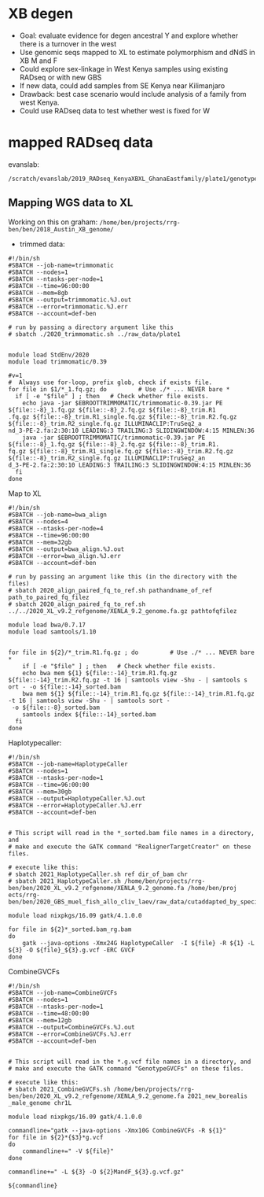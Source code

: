 # XB degen
* Goal: evaluate evidence for degen ancestral Y and explore whether there is a turnover in the west
* Use genomic seqs mapped to XL to estimate polymorphism and dNdS in XB M and F
* Could explore sex-linkage in West Kenya samples using existing RADseq or with new GBS
* If new data, could add samples from SE Kenya near Kilimanjaro
* Drawback: best case scenario would include analysis of a family from west Kenya.
* Could use RADseq data to test whether west is fixed for W

# mapped RADseq data
evanslab:
```
/scratch/evanslab/2019_RADseq_KenyaXBXL_GhanaEastfamily/plate1/genotyped/mpileup_raw_justBorealis_allChrs.vcf.gz
```

## Mapping WGS data to XL

Working on this on graham: `/home/ben/projects/rrg-ben/ben/2018_Austin_XB_genome/`

* trimmed data:
```
#!/bin/sh
#SBATCH --job-name=trimmomatic
#SBATCH --nodes=1
#SBATCH --ntasks-per-node=1
#SBATCH --time=96:00:00
#SBATCH --mem=8gb
#SBATCH --output=trimmomatic.%J.out
#SBATCH --error=trimmomatic.%J.err
#SBATCH --account=def-ben

# run by passing a directory argument like this
# sbatch ./2020_trimmomatic.sh ../raw_data/plate1


module load StdEnv/2020
module load trimmomatic/0.39

#v=1
#  Always use for-loop, prefix glob, check if exists file.
for file in $1/*_1.fq.gz; do         # Use ./* ... NEVER bare *
  if [ -e "$file" ] ; then   # Check whether file exists.
    echo java -jar $EBROOTTRIMMOMATIC/trimmomatic-0.39.jar PE ${file::-8}_1.fq.gz ${file::-8}_2.fq.gz ${file::-8}_trim.R1
.fq.gz ${file::-8}_trim.R1_single.fq.gz ${file::-8}_trim.R2.fq.gz ${file::-8}_trim.R2_single.fq.gz ILLUMINACLIP:TruSeq2_a
nd_3-PE-2.fa:2:30:10 LEADING:3 TRAILING:3 SLIDINGWINDOW:4:15 MINLEN:36
	java -jar $EBROOTTRIMMOMATIC/trimmomatic-0.39.jar PE ${file::-8}_1.fq.gz ${file::-8}_2.fq.gz ${file::-8}_trim.R1.
fq.gz ${file::-8}_trim.R1_single.fq.gz ${file::-8}_trim.R2.fq.gz ${file::-8}_trim.R2_single.fq.gz ILLUMINACLIP:TruSeq2_an
d_3-PE-2.fa:2:30:10 LEADING:3 TRAILING:3 SLIDINGWINDOW:4:15 MINLEN:36
  fi
done 
```
Map to XL
```
#!/bin/sh
#SBATCH --job-name=bwa_align
#SBATCH --nodes=4
#SBATCH --ntasks-per-node=4
#SBATCH --time=96:00:00
#SBATCH --mem=32gb
#SBATCH --output=bwa_align.%J.out
#SBATCH --error=bwa_align.%J.err
#SBATCH --account=def-ben

# run by passing an argument like this (in the directory with the files)
# sbatch 2020_align_paired_fq_to_ref.sh pathandname_of_ref path_to_paired_fq_filez
# sbatch 2020_align_paired_fq_to_ref.sh ../../2020_XL_v9.2_refgenome/XENLA_9.2_genome.fa.gz pathtofqfilez

module load bwa/0.7.17
module load samtools/1.10


for file in ${2}/*_trim.R1.fq.gz ; do         # Use ./* ... NEVER bare *    
    if [ -e "$file" ] ; then   # Check whether file exists.
	echo bwa mem ${1} ${file::-14}_trim.R1.fq.gz ${file::-14}_trim.R2.fq.gz -t 16 | samtools view -Shu - | samtools s
ort - -o ${file::-14}_sorted.bam
	bwa mem ${1} ${file::-14}_trim.R1.fq.gz ${file::-14}_trim.R1.fq.gz -t 16 | samtools view -Shu - | samtools sort -
 -o ${file::-8}_sorted.bam
	samtools index ${file::-14}_sorted.bam
  fi
done

```
Haplotypecaller:
```
#!/bin/sh
#SBATCH --job-name=HaplotypeCaller
#SBATCH --nodes=1
#SBATCH --ntasks-per-node=1
#SBATCH --time=96:00:00
#SBATCH --mem=30gb
#SBATCH --output=HaplotypeCaller.%J.out
#SBATCH --error=HaplotypeCaller.%J.err
#SBATCH --account=def-ben


# This script will read in the *_sorted.bam file names in a directory, and 
# make and execute the GATK command "RealignerTargetCreator" on these files. 

# execute like this:
# sbatch 2021_HaplotypeCaller.sh ref dir_of_bam chr
# sbatch 2021_HaplotypeCaller.sh /home/ben/projects/rrg-ben/ben/2020_XL_v9.2_refgenome/XENLA_9.2_genome.fa /home/ben/proj
ects/rrg-ben/ben/2020_GBS_muel_fish_allo_cliv_laev/raw_data/cutaddapted_by_species_across_three_plates/clivii/ 

module load nixpkgs/16.09 gatk/4.1.0.0

for file in ${2}*_sorted.bam_rg.bam
do
    gatk --java-options -Xmx24G HaplotypeCaller  -I ${file} -R ${1} -L ${3} -O ${file}_${3}.g.vcf -ERC GVCF
done
```
CombineGVCFs
```
#!/bin/sh
#SBATCH --job-name=CombineGVCFs
#SBATCH --nodes=1
#SBATCH --ntasks-per-node=1
#SBATCH --time=48:00:00
#SBATCH --mem=12gb
#SBATCH --output=CombineGVCFs.%J.out
#SBATCH --error=CombineGVCFs.%J.err
#SBATCH --account=def-ben


# This script will read in the *.g.vcf file names in a directory, and 
# make and execute the GATK command "GenotypeGVCFs" on these files. 

# execute like this:
# sbatch 2021_CombineGVCFs.sh /home/ben/projects/rrg-ben/ben/2020_XL_v9.2_refgenome/XENLA_9.2_genome.fa 2021_new_borealis
_male_genome chr1L

module load nixpkgs/16.09 gatk/4.1.0.0

commandline="gatk --java-options -Xmx10G CombineGVCFs -R ${1}"
for file in ${2}*{$3}*g.vcf
do
    commandline+=" -V ${file}"
done

commandline+=" -L ${3} -O ${2}MandF_${3}.g.vcf.gz"

${commandline}
```
